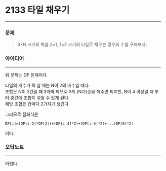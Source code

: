 # 2133 타일 채우기
------------
### 문제

>3×N 크기의 벽을 2×1, 1×2 크기의 타일로 채우는 경우의 수를 구해보자.

### 아이디어 
----------
위 문제는 DP 문제이다.

타일의 개수가 꽉 찰 때는 N이 2의 배수일 때다.  
조합은 N이 2칸일 때 3개씩 되므로 3의 (N/2)승을 해주면 되지만, N이 4 이상일 때 부터 중간에 조합이 섞일 수 있게 된다.  
해당 조합은 칸마다 2가지가 생긴다.

그러므로 점화식은
```
DP[i]=(DP[i-2]*DP[2])+(DP[i-4]*2)+(DP[i-6]*2)+...(DP[0]*2)
```
이다.

### 오답노트
----------
어렵다.